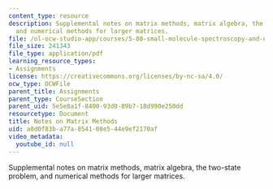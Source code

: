```yaml
---
content_type: resource
description: Supplemental notes on matrix methods, matrix algebra, the two-state problem,
  and numerical methods for larger matrices.
file: /ol-ocw-studio-app/courses/5-80-small-molecule-spectroscopy-and-dynamics-fall-2008/a0d0f83ba77a854108e544e9ef2170af_mtxmthds_1982.pdf
file_size: 241343
file_type: application/pdf
learning_resource_types:
- Assignments
license: https://creativecommons.org/licenses/by-nc-sa/4.0/
ocw_type: OCWFile
parent_title: Assignments
parent_type: CourseSection
parent_uid: 5e5e8a1f-8400-93d0-89b7-18d990e250dd
resourcetype: Document
title: Notes on Matrix Methods
uid: a0d0f83b-a77a-8541-08e5-44e9ef2170af
video_metadata:
  youtube_id: null
---
```

Supplemental notes on matrix methods, matrix algebra, the two-state problem, and numerical methods for larger matrices.